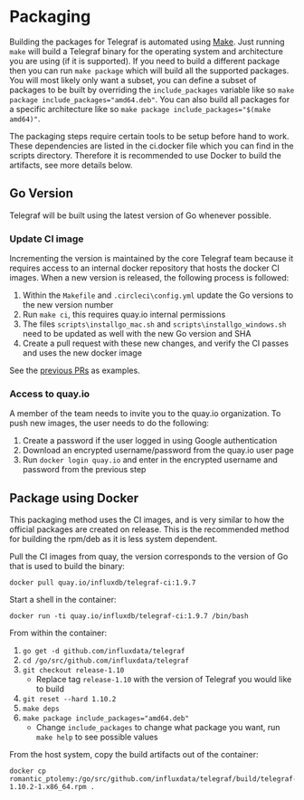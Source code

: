 # Packaging

Building the packages for Telegraf is automated using [Make](https://en.wikipedia.org/wiki/Make_(software)). Just running `make` will build a Telegraf binary for the operating system and architecture you are using (if it is supported). If you need to build a different package then you can run `make package` which will build all the supported packages. You will most likely only want a subset, you can define a subset of packages to be built by overriding the `include_packages` variable like so `make package include_packages="amd64.deb"`. You can also build all packages for a specific architecture like so `make package include_packages="$(make amd64)"`.

The packaging steps require certain tools to be setup before hand to work. These dependencies are listed in the ci.docker file which you can find in the scripts directory. Therefore it is recommended to use Docker to build the artifacts, see more details below.

## Go Version

Telegraf will be built using the latest version of Go whenever possible.

### Update CI image

Incrementing the version is maintained by the core Telegraf team because it requires access to an internal docker repository that hosts the docker CI images. When a new version is released, the following process is followed:

1. Within the `Makefile` and `.circleci\config.yml` update the Go versions to the new version number
2. Run `make ci`, this requires quay.io internal permissions
3. The files `scripts\installgo_mac.sh` and `scripts\installgo_windows.sh` need to be updated as well with the new Go version and SHA
4. Create a pull request with these new changes, and verify the CI passes and uses the new docker image

See the [previous PRs](https://github.com/influxdata/telegraf/search?q=chore+update+go&type=commits) as examples.

### Access to quay.io

A member of the team needs to invite you to the quay.io organization.
To push new images, the user needs to do the following:

1. Create a password if the user logged in using Google authentication
2. Download an encrypted username/password from the quay.io user page
3. Run `docker login quay.io` and enter in the encrypted username and password
  from the previous step

## Package using Docker

This packaging method uses the CI images, and is very similar to how the
official packages are created on release.  This is the recommended method for
building the rpm/deb as it is less system dependent.

Pull the CI images from quay, the version corresponds to the version of Go
that is used to build the binary:

```shell
docker pull quay.io/influxdb/telegraf-ci:1.9.7
```

Start a shell in the container:

```shell
docker run -ti quay.io/influxdb/telegraf-ci:1.9.7 /bin/bash
```

From within the container:

1. `go get -d github.com/influxdata/telegraf`
2. `cd /go/src/github.com/influxdata/telegraf`
3. `git checkout release-1.10`
   * Replace tag `release-1.10` with the version of Telegraf you would like to build
4. `git reset --hard 1.10.2`
5. `make deps`
6. `make package include_packages="amd64.deb"`
    * Change `include_packages` to change what package you want, run `make help` to see possible values

From the host system, copy the build artifacts out of the container:

```shell
docker cp romantic_ptolemy:/go/src/github.com/influxdata/telegraf/build/telegraf-1.10.2-1.x86_64.rpm .
```

